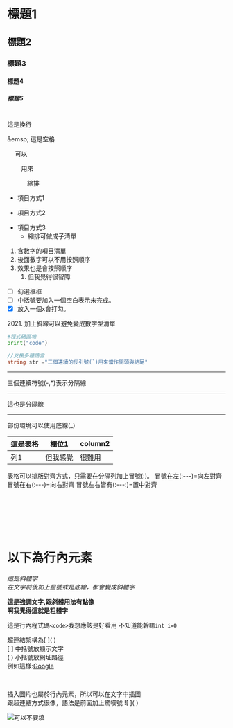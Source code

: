# 標題1
## 標題2
### 標題3
#### 標題4
##### 標題5

<br/>這是換行

\&emsp; 這是空格

&emsp; 可以

&emsp;&emsp; 用來

&emsp;&emsp;&emsp; 縮排



+ 項目方式1
- 項目方式2
* 項目方式3
  + 縮排可做成子清單

1. 含數字的項目清單
2. 後面數字可以不用按照順序
2. 效果也是會按照順序
   1. 但我覺得很智障

+ [ ] 勾選框框
+ [ ] 中括號要加入一個空白表示未完成。
+ [x] 放入一個x會打勾。

2021\. 加上斜線可以避免變成數字型清單


```py
#程式碼區塊
print("code")
```

```C#
//支援多種語言
string str ="三個連續的反引號(`)用來當作開頭與結尾"
```

---
三個連續符號(-,*)表示分隔線
***
這也是分隔線
___
部份環境可以使用底線(_)


|這是表格|欄位1|column2|
|---|---|---|
|列1|但我感覺|很難用|

表格可以排版對齊方式，只需要在分隔列加上冒號(:)。
冒號在左(:---)=向左對齊
冒號在右(:---)=向右對齊
冒號左右皆有(:---:)=置中對齊

<br/>
<br/>
<br/>
<br/>
<br/>

# 以下為行內元素
*這是斜體字*<br/>
_在文字前後加上星號或是底線，都會變成斜體字_

**這是強調文字,跟斜體用法有點像**<br/>
__啊我覺得這就是粗體字__ <br/>

這是行內程式碼`<code>`我想應該是好看用
不知道能幹嘛`int i=0`<br/>

超連結架構為\[ ]( )<br/>
\[ ] 中括號放顯示文字<br/>
\( ) 小括號放網址路徑<br/>
例如這樣:[Google](https://google.com)

<br/>

插入圖片也屬於行內元素，所以可以在文字中插圖<br/>
跟超連結方式很像，語法是前面加上驚嘆號 \!\[ ]( ) 

![可以不要填](C:\Users\adsl4\Downloads\Castle-icon.png)